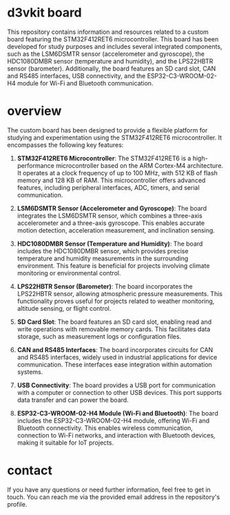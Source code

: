 # **d3vkit board**
This repository contains information and resources related to a custom board featuring the STM32F412RET6 microcontroller. This board has been developed for study purposes and includes several integrated components, such as the LSM6DSMTR sensor (accelerometer and gyroscope), the HDC1080DMBR sensor (temperature and humidity), and the LPS22HBTR sensor (barometer). Additionally, the board features an SD card slot, CAN and RS485 interfaces, USB connectivity, and the ESP32-C3-WROOM-02-H4 module for Wi-Fi and Bluetooth communication.

# **overview**

The custom board has been designed to provide a flexible platform for studying and experimentation using the STM32F412RET6 microcontroller. It encompasses the following key features:

1. **STM32F412RET6 Microcontroller**: The STM32F412RET6 is a high-performance microcontroller based on the ARM Cortex-M4 architecture. It operates at a clock frequency of up to 100 MHz, with 512 KB of flash memory and 128 KB of RAM. This microcontroller offers advanced features, including peripheral interfaces, ADC, timers, and serial communication.

2. **LSM6DSMTR Sensor (Accelerometer and Gyroscope)**: The board integrates the LSM6DSMTR sensor, which combines a three-axis accelerometer and a three-axis gyroscope. This enables accurate motion detection, acceleration measurement, and inclination sensing.

3. **HDC1080DMBR Sensor (Temperature and Humidity)**: The board includes the HDC1080DMBR sensor, which provides precise temperature and humidity measurements in the surrounding environment. This feature is beneficial for projects involving climate monitoring or environmental control.

4. **LPS22HBTR Sensor (Barometer)**: The board incorporates the LPS22HBTR sensor, allowing atmospheric pressure measurements. This functionality proves useful for projects related to weather monitoring, altitude sensing, or flight control.

5. **SD Card Slot**: The board features an SD card slot, enabling read and write operations with removable memory cards. This facilitates data storage, such as measurement logs or configuration files.

6. **CAN and RS485 Interfaces**: The board incorporates circuits for CAN and RS485 interfaces, widely used in industrial applications for device communication. These interfaces ease integration within automation systems.

7. **USB Connectivity**: The board provides a USB port for communication with a computer or connection to other USB devices. This port supports data transfer and can power the board.

8. **ESP32-C3-WROOM-02-H4 Module (Wi-Fi and Bluetooth)**: The board includes the ESP32-C3-WROOM-02-H4 module, offering Wi-Fi and Bluetooth connectivity. This enables wireless communication, connection to Wi-Fi networks, and interaction with Bluetooth devices, making it suitable for IoT projects.

# **contact**

If you have any questions or need further information, feel free to get in touch. You can reach me via the provided email address in the repository's profile.

